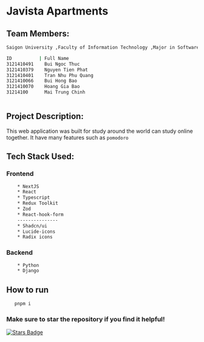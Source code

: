 # Javista Apartments

## Team Members:

```bash
Saigon University ,Faculty of Information Technology ,Major in Software Engineering

ID          | Full Name
3121410491    Bui Ngoc Thuc
3121410379    Nguyen Tien Phat
3121410401    Tran Nhu Phu Quang
3121410066    Bui Hong Bao
3121410070    Hoang Gia Bao
31214100      Mai Trung Chinh



```

## Project Description:

This web application was built for study around the world can study online together. It have many features such as ```pomodoro```

## Tech Stack Used:

### Frontend

```bash
	* NextJS
    * React
    * Typescript
    * Redux Toolkit
    * Zod
    * React-hook-form
    ---------------
    * Shadcn/ui
    * Lucide-icons
    * Radix icons
```

### Backend

```bash
    * Python 
	* Django
```

## How to run

 ```sh
	pnpm i
 ```



### Make sure to star the repository if you find it helpful!

<a href="https://github.com/PhatJack/zstudy/graphs/contributors"><img src="https://img.shields.io/github/stars/PhatJack/zstudy?color=yellow" alt="Stars Badge"/></a>

